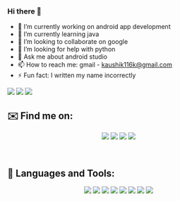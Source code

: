 ### Hi there 👋

- 🔭 I’m currently working on android app development
- 🌱 I’m currently learning java
- 👯 I’m looking to collaborate on google
- 🤔 I’m looking for help with python
- 💬 Ask me about android studio
- 📫 How to reach me: gmail - kaushik116k@gmail.com
- ⚡ Fun fact: I written my name incorrectly
<img src = "https://github-readme-stats.vercel.app/api?username=kaushik116k&show_icons=true&theme=highcontrast">

<img src = "https://komarev.com/ghpvc/?username=your-github-username&color=green">
<img src = "https://github-readme-streak-stats.herokuapp.com/?user=kaushik116k">

## ✉️ Find me on:


<p align="center">
  <img src = "https://img.shields.io/badge/WhatsApp-25D366?style=for-the-badge&logo=whatsapp&logoColor=white">
  <img src = "https://img.shields.io/badge/Telegram-2CA5E0?style=for-the-badge&logo=telegram&logoColor=white">
  <img src = "https://img.shields.io/badge/Gmail-D14836?style=for-the-badge&logo=gmail&logoColor=white">
  <img src = "https://img.shields.io/badge/Microsoft_Outlook-0078D4?style=for-the-badge&logo=microsoft-outlook&logoColor=white">
</p>

<br />

## 🧰 Languages and Tools:
<p align="center">
  <img src = "https://img.shields.io/badge/Java-ED8B00?style=for-the-badge&logo=java&logoColor=white">
  <img src = "https://img.shields.io/badge/Python-FFD43B?style=for-the-badge&logo=python&logoColor=darkgreen">
  <img src = "https://img.shields.io/badge/C-00599C?style=for-the-badge&logo=c&logoColor=white">
  <img src = "https://img.shields.io/badge/firebase-ffca28?style=for-the-badge&logo=firebase&logoColor=black">
  <img src = "https://img.shields.io/badge/Android_Studio-3DDC84?style=for-the-badge&logo=android-studio&logoColor=white">
  <img src = "https://img.shields.io/badge/Windows-0078D6?style=for-the-badge&logo=windows&logoColor=white">
  <img src = "https://img.shields.io/badge/Adobe%20XD-470137?style=for-the-badge&logo=Adobe%20XD&logoColor=#FF61F6">
  <img src = "https://img.shields.io/badge/RStudio-75AADB?style=for-the-badge&logo=RStudio&logoColor=white">
</p>
